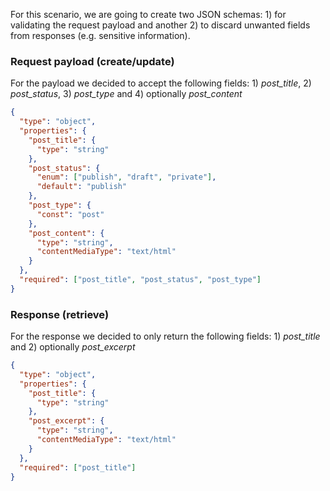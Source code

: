 For this scenario, we are going to create two JSON schemas: 1) for validating the request payload and another 2) to discard unwanted fields from responses (e.g. sensitive information).

### Request payload (create/update)

For the payload we decided to accept the following fields: 1) _post_title_, 2) _post_status_, 3) _post_type_ and 4) optionally _post_content_

```json
{
  "type": "object",
  "properties": {
    "post_title": {
      "type": "string"
    },
    "post_status": {
      "enum": ["publish", "draft", "private"],
      "default": "publish"
    },
    "post_type": {
      "const": "post"
    },
    "post_content": {
      "type": "string",
      "contentMediaType": "text/html"
    }
  },
  "required": ["post_title", "post_status", "post_type"]
}
```

### Response (retrieve)

For the response we decided to only return the following fields: 1) _post_title_ and 2) optionally _post_excerpt_

```json
{
  "type": "object",
  "properties": {
    "post_title": {
      "type": "string"
    },
    "post_excerpt": {
      "type": "string",
      "contentMediaType": "text/html"
    }
  },
  "required": ["post_title"]
}
```
